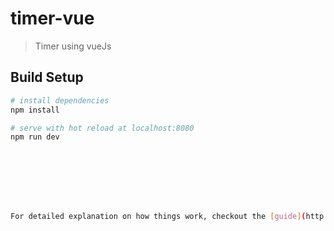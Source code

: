 # timer-vue

> Timer using vueJs

## Build Setup

``` bash
# install dependencies
npm install

# serve with hot reload at localhost:8080
npm run dev








For detailed explanation on how things work, checkout the [guide](http://vuejs-templates.github.io/webpack/) and [docs for vue-loader](http://vuejs.github.io/vue-loader).
